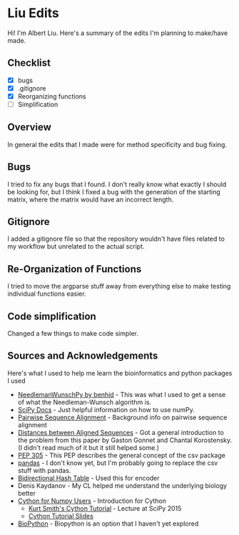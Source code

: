 # Liu Edits
Hi! I'm Albert Liu. Here's a summary of the edits I'm planning to make/have made.

## Checklist
* [x] bugs
* [x] .gitignore
* [x] Reorganizing functions
* [ ] Simplification

## Overview
In general the edits that I made were for method specificity and bug fixing.

## Bugs
I tried to fix any bugs that I found. I don't really know what exactly I should be looking for, but I think I fixed a bug with the generation of the starting matrix, where the matrix would have an incorrect length.

## Gitignore
I added a gitignore file so that the repository wouldn't have files related to my workflow but unrelated to the actual script.

## Re-Organization of Functions
I tried to move the argparse stuff away from everything else to make testing individual functions easier.

## Code simplification
Changed a few things to make code simpler.

## Sources and Acknowledgements
Here's what I used to help me learn the bioinformatics and python packages I used
* [NeedlemanWunschPy by benhid](https://github.com/benhid/NeedlemanWunschPy/blob/master/NeedlemanWunschPy/algorithms.py) - This was what I used to get a sense of what the Needleman-Wunsch algorithm is.
* [SciPy Docs](https://docs.scipy.org/) - Just helpful information on how to use numPy.
* [Pairwise Sequence Alignment](https://towardsdatascience.com/pairwise-sequence-alignment-using-biopython-d1a9d0ba861f) - Background info on pairwise sequence alignment
* [Distances between Aligned Sequences](https://www.inf.ethz.ch/personal/gonnet/papers/Distance/Distance.html) - Got a general introduction to the problem from this paper by Gaston Gonnet and Chantal Korostensky. (I didn't read much of it but it still helped some.)
* [PEP 305](https://www.python.org/dev/peps/pep-0305/#reading-csv-files) - This PEP describes the general concept of the csv package
* [pandas](https://github.com/pandas-dev/pandas) - I don't know yet, but I'm probably going to replace the csv stuff with pandas.
* [Bidirectional Hash Table](https://stackoverflow.com/questions/3318625/efficient-bidirectional-hash-table-in-python) - Used this for encoder
* Denis Kaydanov - My CL helped me understand the underlying biology better
* [Cython for Numpy Users](https://cython.readthedocs.io/en/latest/src/userguide/numpy_tutorial.html) - Introduction for Cython
  * [Kurt Smith's Cython Tutorial](https://www.youtube.com/watch?v=gMvkiQ-gOW8&t=4730s&ab_channel=Enthought) - Lecture at SciPy 2015
  * [Cython Tutorial Slides](https://github.com/kwmsmith/scipy-2015-cython-tutorial)
* [BioPython](https://biopython.org/wiki/Documentation) - Biopython is an option that I haven't yet explored
